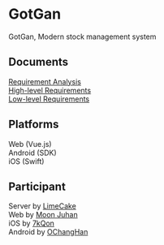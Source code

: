 # GotGan

GotGan, Modern stock management system

## Documents

[Requirement Analysis](https://github.com/LIMECAKE/GotGan/raw/master/요구사항분석서.pptx)  
[High-level Requirements](https://github.com/LIMECAKE/GotGan/raw/master/상위설계서.pptx)  
[Low-level Requirements](https://github.com/LIMECAKE/GotGan/raw/master/상세설계서.pptx)  

## Platforms

Web (Vue.js)  
Android (SDK)  
iOS (Swift)  

## Participant
Server by [LimeCake](https://github.com/LIMECAKE)  
Web by [Moon Juhan](https://github.com/MoonJuhan)  
iOS by [7kQon](https://github.com/7kQon)  
Android by [OChangHan](https://github.com/OChangHan)  